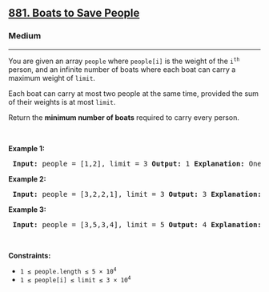 <h2><a href="https://leetcode.com/problems/boats-to-save-people/">881. Boats to Save People</a></h2> <h3>Medium</h3> <hr> <p>You are given an array <code>people</code> where <code>people[i]</code> is the weight of the <code>i<sup>th</sup></code> person, and an infinite number of boats where each boat can carry a maximum weight of <code>limit</code>.</p>

<p>Each boat can carry at most two people at the same time, provided the sum of their weights is at most <code>limit</code>.</p>

<p>Return the <strong>minimum number of boats</strong> required to carry every person.</p>

<p>&nbsp;</p> <p><strong class="example">Example 1:</strong></p> <pre> <strong>Input:</strong> people = [1,2], limit = 3 <strong>Output:</strong> 1 <strong>Explanation:</strong> One boat carries both people. </pre>

<p><strong class="example">Example 2:</strong></p> <pre> <strong>Input:</strong> people = [3,2,2,1], limit = 3 <strong>Output:</strong> 3 <strong>Explanation:</strong> Boats: (1,2), (2), (3) </pre>

<p><strong class="example">Example 3:</strong></p> <pre> <strong>Input:</strong> people = [3,5,3,4], limit = 5 <strong>Output:</strong> 4 <strong>Explanation:</strong> Each person needs a separate boat. </pre>

<p>&nbsp;</p> <p><strong>Constraints:</strong></p> <ul> <li><code>1 ≤ people.length ≤ 5 × 10<sup>4</sup></code></li> <li><code>1 ≤ people[i] ≤ limit ≤ 3 × 10<sup>4</sup></code></li> </ul>
